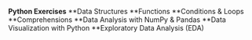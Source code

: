 **Python Exercises**
**Data Structures
**Functions
**Conditions & Loops
**Comprehensions
**Data Analysis with NumPy & Pandas
**Data Visualization with Python
**Exploratory Data Analysis (EDA)
